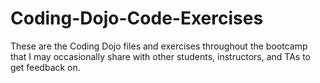 # Coding-Dojo-Code-Exercises
These are the Coding Dojo files and exercises throughout the bootcamp that I may occasionally share with other students, instructors, and TAs to get feedback on.

